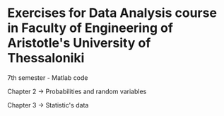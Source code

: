 # Εxercises for Data Analysis course in Faculty of Engineering of Aristotle's University of Thessaloniki

7th semester - Matlab code

Chapter 2 -> Probabilities and random variables

Chapter 3 -> Statistic's data
